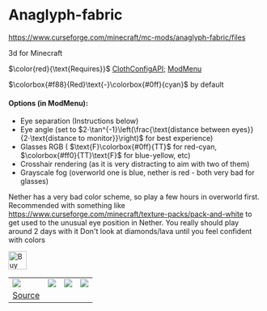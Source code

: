 # Anaglyph-fabric
https://www.curseforge.com/minecraft/mc-mods/anaglyph-fabric/files

3d for Minecraft

$\color{red}{\text{Requires}}$ [ClothConfigAPI](https://www.curseforge.com/minecraft/mc-mods/cloth-config/files); [ModMenu](https://www.curseforge.com/minecraft/mc-mods/modmenu/files)

$\colorbox{#f88}{Red}\text{-}\colorbox{#0ff}{cyan}$ by default

#### Options (in ModMenu):


- Eye separation (Instructions below)
- Eye angle (set to $2⋅\tan^{-1}\left(\frac{\text{distance between eyes}}{2⋅\text{distance to monitor}}\right)$ for best experience)
- Glasses RGB ( $\text{F}\colorbox{#0ff}{TT}$ for red-cyan, $\colorbox{#ff0}{TT}\text{F}$ for blue-yellow, etc)
- Crosshair rendering (as it is very distracting to aim with two of them)
- Grayscale fog (overworld one is blue, nether is red - both very bad for glasses) 


Nether has a very bad color scheme, so play a few hours in overworld first.
Recommended with something like https://www.curseforge.com/minecraft/texture-packs/pack-and-white to get used to the unusual eye position in Nether. You really should play around 2 days with it
Don't look at diamonds/lava until you feel confident with colors

<a href='https://ko-fi.com/M4M4I866V' target='_blank'><img height='36' style='border:0px;height:36px;' src='https://storage.ko-fi.com/cdn/kofi1.png?v=3' border='0' alt='Buy Me a Coffee at ko-fi.com' /></a>

<table><tbody><tr><td><img src="https://i.imgur.com/cXGzjOX.png"/></td><td><img src="https://i.imgur.com/M93aWyY.png"/></td><td><img src="https://i.imgur.com/jjM4BPq.png"/></td><td><img src="https://i.imgur.com/BrASNo9.png"/></td></tr><tr><td><a href="https://imgur.com/a/gyYKB">Source</a></td><tr></tbody></table>
